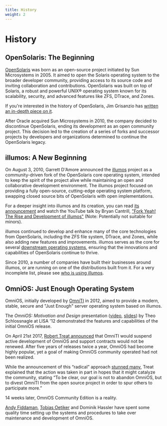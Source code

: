 ```yaml
---
title: History
weight: 2
---
```


# History

## OpenSolaris: The Beginning

[OpenSolaris](https://en.wikipedia.org/wiki/OpenSolaris) was born as an open-source project initiated by Sun Microsystems in 2005. It aimed to open the Solaris operating system to the broader developer community, providing access to its source code and inviting collaboration and contributions. OpenSolaris was built on top of Solaris, a robust and powerful UNIX® operating system known for its scalability, security, and advanced features like ZFS, DTrace, and Zones.

If you're interested in the history of OpenSolaris, Jim Grisanzio has [written an in-depth piece on it](https://jimgrisanzio.wordpress.com/opensolaris/).

After Oracle acquired Sun Microsystems in 2010, the company decided to discontinue OpenSolaris, ending its development as an open community project. This decision led to the creation of a series of forks and successor projects by developers and organizations determined to continue the OpenSolaris legacy.

## illumos: A New Beginning

On August 3, 2010, Garrett D'Amore announced the [illumos](https://illumos.org) project as a community-driven fork of the OpenSolaris core operating system, intended to keep the spirit of the project alive while maintaining an open and collaborative development environment. The illumos project focused on providing a fully open-source, cutting-edge operating system platform, swapping closed source bits of OpenSolaris with open implementations.

For a deeper insight into illumos and its creation, you can read [its announcement](https://illumos.org/docs/about/announcement/) and watch the YouTube talk by Bryan Cantrill, ["Fork Yeah! The Rise and Development of illumos"](https://www.youtube.com/watch?v=U_GY03CO3sA) (Note: Potentially not suitable for minors).

illumos continued to develop and enhance many of the core technologies from OpenSolaris, including the ZFS file system, DTrace, and Zones, while also adding new features and improvements. illumos serves as the core for several [downstream operating systems](https://illumos.org/docs/about/distro/), ensuring that the innovations and capabilities of OpenSolaris continue to thrive.

Since 2010, a number of companies have built their businesses around illumos, or are running on one of the distributions built from it. For a very incomplete list, please see [who is using illumos](https://illumos.org/docs/about/who/).

## OmniOS: Just Enough Operating System

OmniOS, initially developed by [OmniTI](https://omniti.com) in 2012, aimed to provide a modern, stable, secure and "Just Enough" server operating system based on illumos.

The _OmniOS: Motivation and Design_ presentation ([video](https://www.usenix.org/conference/lisa12/omnios-motivation-and-design), [slides](https://www.slideshare.net/slideshow/omnios-lisa-2012/23787783)) by ﻿Theo Schlossnagle at LISA '12 demonstrated the features and capabilities of the initial OmniOS release.

On April 21st 2017, [Robert Treat announced](https://omnios.org/ml-archive/2017-April/008699.html) that OmniTI would suspend active development of OmniOS and support contracts would not be renewed. After five years of releases twice a year, OmniOS had become highly popular, yet a goal of making OmniOS community operated had not been realized.

While the announcement of this “radical” approach [stunned many](https://www.theregister.co.uk/2017/04/25/oracle_free_solaris_project_stops/), Treat explained that the action was taken in part in hopes that it might catalyze the community, stating “To be clear, our goal is not to abandon OmniOS, but to divest OmniTI from the open source project in order to spur others to participate more.”

14 weeks later, OmniOS Community Edition is a reality.

[Andy Fiddaman](https://www.citrus-it.net/), [Tobias Oetiker](https://www.oetiker.ch/) and Dominik Hassler have spent some quality time setting up the systems and procedures to take over maintenance and development of OmniOS.
